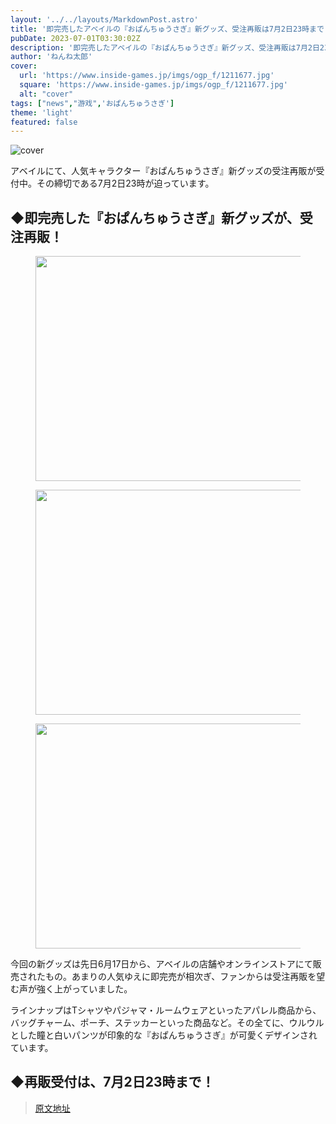 ```yaml
---
layout: '../../layouts/MarkdownPost.astro'
title: '即完売したアベイルの『おぱんちゅうさぎ』新グッズ、受注再販は7月2日23時まで！見逃しちゃうと、“可哀想に！“'
pubDate: 2023-07-01T03:30:02Z
description: '即完売したアベイルの『おぱんちゅうさぎ』新グッズ、受注再販は7月2日23時まで！見逃しちゃうと、“可哀想に！“'
author: 'ねんね太郎'
cover:
  url: 'https://www.inside-games.jp/imgs/ogp_f/1211677.jpg'
  square: 'https://www.inside-games.jp/imgs/ogp_f/1211677.jpg'
  alt: "cover"
tags: ["news","游戏",'おぱんちゅうさぎ']
theme: 'light'
featured: false
---
```


![cover](https://www.inside-games.jp/imgs/ogp_f/1211677.jpg)

<figure class="ctms-editor-twitter"><blockquote class="twitter-tweet" data-conversation=""><a href="https://twitter.com/gravail/status/1671790437810720776"></a></blockquote><script async="" charset="utf-8" src="https://platform.twitter.com/widgets.js"></script></figure>

アベイルにて、人気キャラクター『おぱんちゅうさぎ』新グッズの受注再販が受付中。その締切である7月2日23時が迫っています。

## ◆即完売した『おぱんちゅうさぎ』新グッズが、受注再販！

<figure class="ctms-editor-image"><img src="https://www.inside-games.jp/imgs/zoom/1211678.jpg" class="inline-article-image" width="640" height="360"></figure>
<figure class="ctms-editor-image"><img src="https://www.inside-games.jp/imgs/zoom/1211679.jpg" class="inline-article-image" width="640" height="360"></figure>
<figure class="ctms-editor-image"><img src="https://www.inside-games.jp/imgs/zoom/1211680.jpg" class="inline-article-image" width="640" height="360"></figure>

今回の新グッズは先日6月17日から、アベイルの店舗やオンラインストアにて販売されたもの。あまりの人気ゆえに即完売が相次ぎ、ファンからは受注再販を望む声が強く上がっていました。

ラインナップはTシャツやパジャマ・ルームウェアといったアパレル商品から、バッグチャーム、ポーチ、ステッカーといった商品など。その全てに、ウルウルとした瞳と白いパンツが印象的な『おぱんちゅうさぎ』が可愛くデザインされています。

## ◆再販受付は、7月2日23時まで！

>[原文地址](https://www.inside-games.jp/article/2023/07/01/146934.html)  